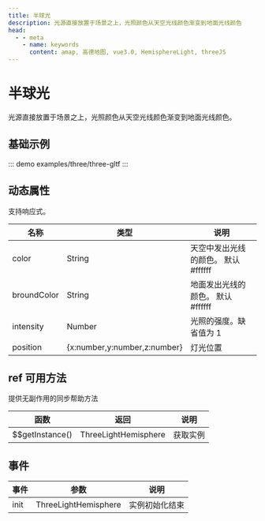 ```yaml
---
title: 半球光
description: 光源直接放置于场景之上，光照颜色从天空光线颜色渐变到地面光线颜色
head:
  - - meta
    - name: keywords
      content: amap, 高德地图, vue3.0, HemisphereLight, threeJS
---
```


# 半球光
光源直接放置于场景之上，光照颜色从天空光线颜色渐变到地面光线颜色。

## 基础示例

::: demo
examples/three/three-gltf
:::


## 动态属性
支持响应式。

名称 | 类型                                         | 说明
---|--------------------------------------------|---|
color | String                                     | 天空中发出光线的颜色。 默认 #ffffff
broundColor | String                                     | 地面发出光线的颜色。 默认 #ffffff
intensity | Number                              | 光照的强度。缺省值为 1
position | {x:number,y:number,z:number} | 灯光位置

## ref 可用方法
提供无副作用的同步帮助方法

函数 | 返回    | 说明
---|-------|---|
$$getInstance() | ThreeLightHemisphere | 获取实例

## 事件

事件 | 参数 | 说明
---|---|---|
init | ThreeLightHemisphere | 实例初始化结束

